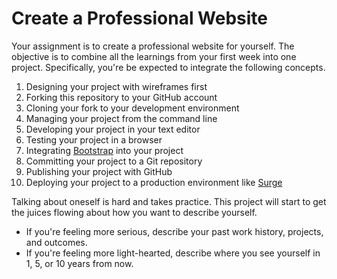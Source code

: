 # Create a Professional Website

Your assignment is to create a professional website for yourself. The objective is to combine all the learnings from your first week into one project. Specifically, you're be expected to integrate the following concepts.

1. Designing your project with wireframes first
1. Forking this repository to your GitHub account
1. Cloning your fork to your development environment
1. Managing your project from the command line
1. Developing your project in your text editor
1. Testing your project in a browser
1. Integrating [Bootstrap][Bootstrap] into your project
1. Committing your project to a Git repository
1. Publishing your project with GitHub
1. Deploying your project to a production environment like [Surge][Surge]

Talking about oneself is hard and takes practice. This project will start to get the juices flowing about how you want to describe yourself.

- If you're feeling more serious, describe your past work history, projects, and outcomes.
- If you're feeling more light-hearted, describe where you see yourself in 1, 5, or 10 years from now.

[Bootstrap]: http://getbootstrap.com/getting-started/
[Surge]: http://surge.sh/help/getting-started-with-surge
